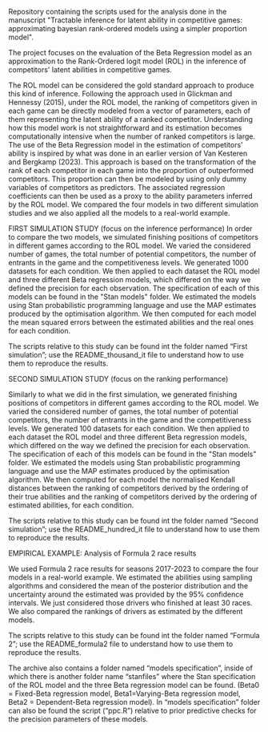 Repository containing the scripts used for the analysis done in the manuscript "Tractable inference for latent ability in competitive games: approximating bayesian rank-ordered models using a simpler proportion model".


The project focuses on the evaluation of the Beta Regression model as an approximation to the Rank-Ordered logit model (ROL) in the inference of competitors' latent abilities in competitive games.

The ROL model can be considered the gold standard approach to produce this kind of inference. Following the approach used in Glickman and Hennessy (2015), under the ROL model, the ranking of competitors given in each game can be directly modeled from a vector of parameters, each of them representing the latent ability of a ranked competitor. Understanding how this model work is not straightforward and its estimation becomes computationally intensive when the number of ranked competitors is large. The use of the Beta Regression model in the estimation of competitors' ability is inspired by what was done in an earlier version of Van Kesteren and Bergkamp (2023). This approach is based on the transformation of the rank of each competitor in each game into the proportion of outperformed competitors. This proportion can then be modeled by using only dummy variables of competitors as predictors. The associated regression coefficients can then be used as a proxy to the ability parameters inferred by the ROL model. We compared the four models in two different simulation studies and we also applied all the models to a real-world example.


FIRST SIMULATION STUDY (focus on the inference performance) 
In order to compare the two models, we simulated finishing positions of competitors in different games according to the ROL model. We varied the considered number of games, the total number of potential competitors, the number of entrants in the game and the competitiveness levels. We generated 1000 datasets for each condition. We then applied to each dataset the ROL model and three different Beta regression models, which differed on the way we defined the precision for each observation. The specification of each of this models can be found in the "Stan models" folder. We estimated the models using Stan probabilistic programming language and use the MAP estimates produced by the optimisation algorithm. We then computed for each model the mean squared errors between the estimated abilities and the real ones for each condition.

The scripts relative to this study can be found int the folder named “First simulation”; use the README_thousand_it file to understand how to use them to reproduce the results.



SECOND SIMULATION STUDY (focus on the ranking performance) 

Similarly to what we did in the first simulation, we generated finishing positions of competitors in different games according to the ROL model. We varied the considered number of games, the total number of potential competitors, the number of entrants in the game and the competitiveness levels. We generated 100 datasets for each condition. We then applied to each dataset the ROL model and three different Beta regression models, which differed on the way we defined the precision for each observation. The specification of each of this models can be found in the "Stan models" folder. We estimated the models using Stan probabilistic programming language and use the MAP estimates produced by the optimisation algorithm. We then computed for each model the normalised Kendall distances between the ranking of competitors derived by the ordering of their true abilities and the ranking of competitors derived by the ordering of estimated abilities, for each condition.

The scripts relative to this study can be found int the folder named “Second simulation”; use the README_hundred_it file to understand how to use them to reproduce the results.



EMPIRICAL EXAMPLE: Analysis of Formula 2 race results

We used Formula 2 race results for seasons 2017-2023 to compare the four models in a real-world example.  We estimated the abilities using sampling algorithms and considered the mean of the posterior distribution and the uncertainty around the estimated was provided by the 95% confidence intervals. We just considered those drivers who finished  at least 30 races. We also compared the rankings of drivers as estimated by the different models.

The scripts relative to this study can be found int the folder named “Formula 2”; use the README_formula2 file to understand how to use them to reproduce the results.

The archive also contains  a folder named “models specification”,  inside of which there is another folder name “stanfiles” where  the Stan specification of the ROL model and the three Beta regression model can be found. (Beta0 = Fixed-Beta regression model, Beta1=Varying-Beta regression model, Beta2 = Dependent-Beta regression model). In “models specification” folder can also be found the script (“ppc.R”)  relative to prior predictive checks for the precision parameters of these models.




